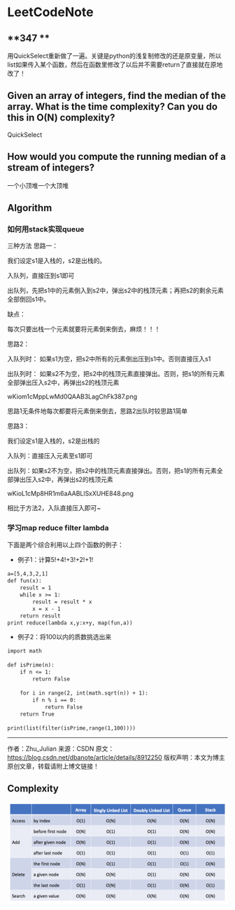 # LeetCodeNote
## **347 ** 

用QuickSelect重新做了一遍。关键是python的浅复制修改的还是原变量，所以list如果传入某个函数，然后在函数里修改了以后并不需要return了直接就在原地改了！
## Given an array of integers, find the median of the array.  What is the time complexity?  Can you do this in O(N) complexity?
QuickSelect

## How would you compute the running median of a stream of integers? 
一个小顶堆一个大顶堆
## Algorithm
### 如何用stack实现queue
三种方法
思路一：

我们设定s1是入栈的，s2是出栈的。



入队列，直接压到s1即可



出队列，先把s1中的元素倒入到s2中，弹出s2中的栈顶元素；再把s2的剩余元素全部倒回s1中。


缺点：

每次只要出栈一个元素就要将元素倒来倒去，麻烦！！！




思路2：

入队列时：
如果s1为空，把s2中所有的元素倒出压到s1中。否则直接压入s1   

出队列时：
如果s2不为空，把s2中的栈顶元素直接弹出。否则，把s1的所有元素全部弹出压入s2中，再弹出s2的栈顶元素



wKiom1cMppLwMd0QAAB3LagChFk387.png





思路1无条件地每次都要将元素倒来倒去，思路2出队时较思路1简单




思路3：

我们设定s1是入栈的，s2是出栈的

入队列：直接压入元素至s1即可

出队列：如果s2不为空，把s2中的栈顶元素直接弹出。否则，把s1的所有元素全部弹出压入s2中，再弹出s2的栈顶元素



wKioL1cMp8HR1m6aAABLlSxXUHE848.png



相比于方法2，入队直接压入即可~
###
### 学习map reduce filter lambda
下面是两个综合利用以上四个函数的例子：
* 例子1：计算5!+4!+3!+2!+1!
```
a=[5,4,3,2,1]
def fun(x):
    result = 1    
    while x >= 1:
        result = result * x
        x = x - 1
    return result
print reduce(lambda x,y:x+y, map(fun,a))
```
* 例子2：将100以内的质数挑选出来
```
import math

def isPrime(n):
    if n <= 1:
        return False

    for i in range(2, int(math.sqrt(n)) + 1):
        if n % i == 0:
            return False
    return True

print(list(filter(isPrime,range(1,100))))
```
---------------------
作者：Zhu_Julian 
来源：CSDN 
原文：https://blog.csdn.net/dbanote/article/details/8912250 
版权声明：本文为博主原创文章，转载请附上博文链接！

## Complexity

![img](LeetCodeNote.assets/screen-shot-2018-04-28-at-174531.png)
